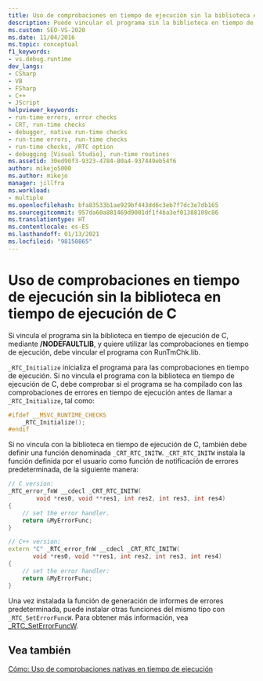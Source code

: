 ```yaml
---
title: Uso de comprobaciones en tiempo de ejecución sin la biblioteca en tiempo de ejecución de C | Microsoft Docs
description: Puede vincular el programa sin la biblioteca en tiempo de ejecución de C mediante /NODEFAULTLIB. Si lo hace y quiere utilizar las comprobaciones en tiempo de ejecución, debe realizar la vinculación con RunTmChk.lib.
ms.custom: SEO-VS-2020
ms.date: 11/04/2016
ms.topic: conceptual
f1_keywords:
- vs.debug.runtime
dev_langs:
- CSharp
- VB
- FSharp
- C++
- JScript
helpviewer_keywords:
- run-time errors, error checks
- CRT, run-time checks
- debugger, native run-time checks
- run-time errors, run-time checks
- run-time checks, /RTC option
- debugging [Visual Studio], run-time routines
ms.assetid: 30ed90f3-9323-4784-80a4-937449eb54f6
author: mikejo5000
ms.author: mikejo
manager: jillfra
ms.workload:
- multiple
ms.openlocfilehash: bfa83533b1ae929bf443dd6c3eb7f7dc3e7db165
ms.sourcegitcommit: 957da60a881469d9001df1f4ba3ef01388109c86
ms.translationtype: HT
ms.contentlocale: es-ES
ms.lasthandoff: 01/13/2021
ms.locfileid: "98150865"
---
```

# <a name="using-run-time-checks-without-the-c-run-time-library"></a>Uso de comprobaciones en tiempo de ejecución sin la biblioteca en tiempo de ejecución de C
Si vincula el programa sin la biblioteca en tiempo de ejecución de C, mediante **/NODEFAULTLIB**, y quiere utilizar las comprobaciones en tiempo de ejecución, debe vincular el programa con RunTmChk.lib.

`_RTC_Initialize` inicializa el programa para las comprobaciones en tiempo de ejecución. Si no vincula el programa con la biblioteca en tiempo de ejecución de C, debe comprobar si el programa se ha compilado con las comprobaciones de errores en tiempo de ejecución antes de llamar a `_RTC_Initialize`, tal como:

```cpp
#ifdef __MSVC_RUNTIME_CHECKS
    _RTC_Initialize();
#endif
```

Si no vincula con la biblioteca en tiempo de ejecución de C, también debe definir una función denominada `_CRT_RTC_INITW`. `_CRT_RTC_INITW` instala la función definida por el usuario como función de notificación de errores predeterminada, de la siguiente manera:

```cpp
// C version:
_RTC_error_fnW __cdecl _CRT_RTC_INITW(
        void *res0, void **res1, int res2, int res3, int res4)
{
    // set the error handler.
    return &MyErrorFunc;
}

// C++ version:
extern "C" _RTC_error_fnW __cdecl _CRT_RTC_INITW(
       void *res0, void **res1, int res2, int res3, int res4)
{
    // set the error handler:
    return &MyErrorFunc;
}
```

Una vez instalada la función de generación de informes de errores predeterminada, puede instalar otras funciones del mismo tipo con `_RTC_SetErrorFuncW`. Para obtener más información, vea [_RTC_SetErrorFuncW](/cpp/c-runtime-library/reference/rtc-seterrorfuncw).

## <a name="see-also"></a>Vea también
[Cómo: Uso de comprobaciones nativas en tiempo de ejecución](../debugger/how-to-use-native-run-time-checks.md)
